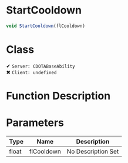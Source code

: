# StartCooldown
```js
void StartCooldown(flCooldown)
```
# Class
✔ `Server: CDOTABaseAbility`  
✖ `Client: undefined`  

# Function Description

# Parameters
Type|Name|Description
--|--|--
float|flCooldown|No Description Set
